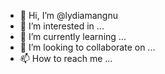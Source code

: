 - 👋 Hi, I’m @lydiamangnu
- 👀 I’m interested in ...
- 🌱 I’m currently learning ...
- 💞️ I’m looking to collaborate on ...
- 📫 How to reach me ...

<!---
lydiamangnu/lydiamangnu is a ✨ special ✨ repository because its `README.md` (this file) appears on your GitHub profile.
You can click the Preview link to take a look at your changes.
--->
